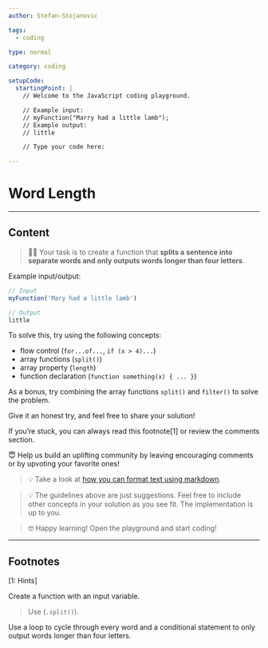```yaml
---
author: Stefan-Stojanovic

tags:
  - coding

type: normal

category: coding

setupCode:
  startingPoint: |
    // Welcome to the JavaScript coding playground.

    // Example input:
    // myFunction("Marry had a little lamb");
    // Example output:
    // little

    // Type your code here:

---
```


# Word Length

---

## Content

> 👩‍💻 Your task is to create a function that **splits a sentence into separate words and only outputs words longer than four letters**.

Example input/output:
```javascript
// Input
myFunction('Mary had a little lamb')

// Output
little
```

To solve this, try using the following concepts:
- flow control (`for...of...`, `if (x > 4)...`)
- array functions (`split()`)
- array property (`length`)
- function declaration (`function something(x) { ... }`)

As a bonus, try combining the array functions `split()` and `filter()` to solve the problem.  

Give it an honest try, and feel free to share your solution!

If you’re stuck, you can always read this footnote[1] or review the comments section.

😇 Help us build an uplifting community by leaving encouraging comments or by upvoting your favorite ones!

> 💡 Take a look at [how you can format text using markdown](https://www.enki.com/glossary/general/markdown-formatting).

> 💡 The guidelines above are just suggestions. Feel free to include other concepts in your solution as you see fit. The implementation is up to you.

> 🤓 Happy learning! Open the playground and start coding!


---

## Footnotes

[1: Hints]

Create a function with an input variable. 

> Use (`.split()`).

Use a loop to cycle through every word and a conditional statement to only output words longer than four letters.